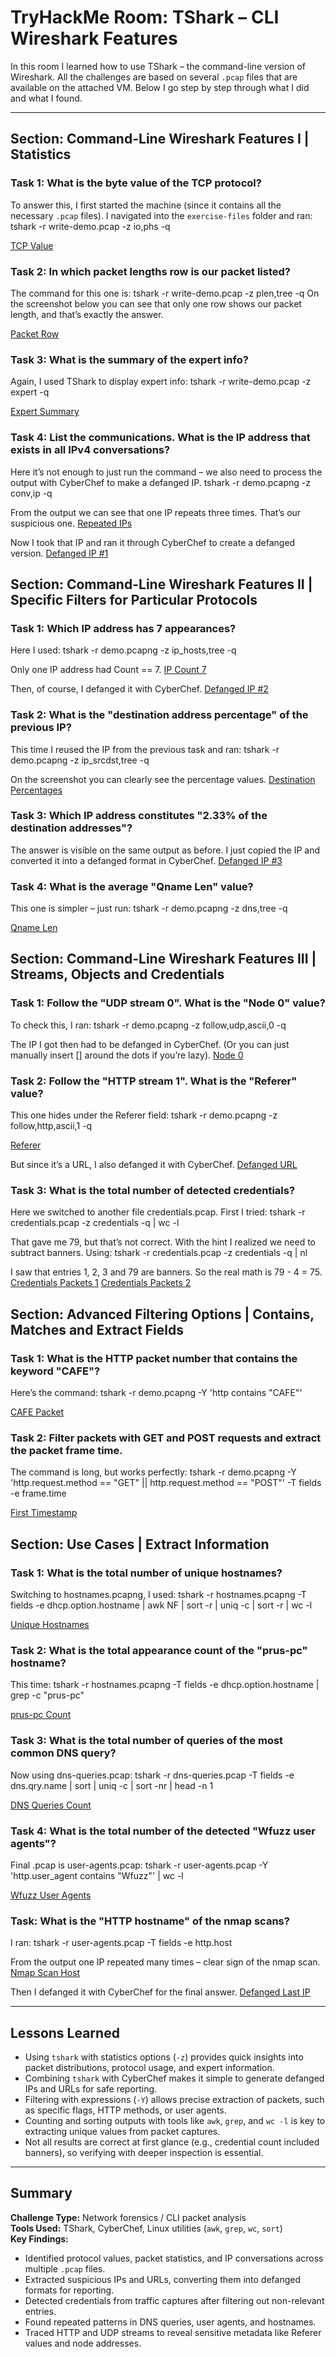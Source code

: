 # TryHackMe Room: TShark – CLI Wireshark Features

In this room I learned how to use TShark – the command-line version of Wireshark. All the challenges are based on several `.pcap` files that are available on the attached VM. Below I go step by step through what I did and what I found.

---

## Section: Command-Line Wireshark Features I | Statistics

### Task 1: What is the byte value of the TCP protocol?
To answer this, I first started the machine (since it contains all the necessary `.pcap` files). I navigated into the `exercise-files` folder and ran:
tshark -r write-demo.pcap -z io,phs -q

[TCP Value](./screenshots/01_tcp_value.png)

### Task 2: In which packet lengths row is our packet listed?

The command for this one is:
tshark -r write-demo.pcap -z plen,tree -q
On the screenshot below you can see that only one row shows our packet length, and that’s exactly the answer.

[Packet Row](./screenshots/02_packet_row.png)

### Task 3: What is the summary of the expert info?

Again, I used TShark to display expert info:
tshark -r write-demo.pcap -z expert -q

[Expert Summary](./screenshots/03_expert_summary.png)

### Task 4: List the communications. What is the IP address that exists in all IPv4 conversations?

Here it’s not enough to just run the command – we also need to process the output with CyberChef to make a defanged IP.
tshark -r demo.pcapng -z conv,ip -q

From the output we can see that one IP repeats three times. That’s our suspicious one.
[Repeated IPs](./screenshots/04_repeated_ips.png)

Now I took that IP and ran it through CyberChef to create a defanged version.
[Defanged IP #1](./screenshots/05_defanged_ip1.png)

## Section: Command-Line Wireshark Features II | Specific Filters for Particular Protocols

### Task 1: Which IP address has 7 appearances?

Here I used:
tshark -r demo.pcapng -z ip_hosts,tree -q

Only one IP address had Count == 7.
[IP Count 7](./screenshots/06_ip_count7.png)

Then, of course, I defanged it with CyberChef.
[Defanged IP #2](./screenshots/07_defanged_ip2.png)

### Task 2: What is the "destination address percentage" of the previous IP?

This time I reused the IP from the previous task and ran:
tshark -r demo.pcapng -z ip_srcdst,tree -q

On the screenshot you can clearly see the percentage values.
[Destination Percentages](./screenshots/08_destination_percentages.png)

### Task 3: Which IP address constitutes "2.33% of the destination addresses"?

The answer is visible on the same output as before. I just copied the IP and converted it into a defanged format in CyberChef.
[Defanged IP #3](./screenshots/09_defanged_ip3.png)

### Task 4: What is the average "Qname Len" value?

This one is simpler – just run:
tshark -r demo.pcapng -z dns,tree -q

[Qname Len](./screenshots/10_qname_len.png)

## Section: Command-Line Wireshark Features III | Streams, Objects and Credentials

### Task 1: Follow the "UDP stream 0". What is the "Node 0" value?

To check this, I ran:
tshark -r demo.pcapng -z follow,udp,ascii,0 -q

The IP I got then had to be defanged in CyberChef. (Or you can just manually insert [] around the dots if you’re lazy).
[Node 0](./screenshots/11_node0.png)

### Task 2: Follow the "HTTP stream 1". What is the "Referer" value?

This one hides under the Referer field:
tshark -r demo.pcapng -z follow,http,ascii,1 -q

[Referer](./screenshots/12_referer.png)

But since it’s a URL, I also defanged it with CyberChef.
[Defanged URL](./screenshots/13_defanged_url.png)

### Task 3: What is the total number of detected credentials?

Here we switched to another file credentials.pcap. First I tried:
tshark -r credentials.pcap -z credentials -q | wc -l

That gave me 79, but that’s not correct. With the hint I realized we need to subtract banners. Using:
tshark -r credentials.pcap -z credentials -q | nl

I saw that entries 1, 2, 3 and 79 are banners. So the real math is 79 - 4 = 75.
[Credentials Packets 1](./screenshots/14_credentials_pkt1.png)
[Credentials Packets 2](./screenshots/15_credentials_pkt2.png)

## Section: Advanced Filtering Options | Contains, Matches and Extract Fields

### Task 1: What is the HTTP packet number that contains the keyword "CAFE"?

Here’s the command:
tshark -r demo.pcapng -Y 'http contains "CAFE"'

[CAFE Packet](./screenshots/16_cafe_packet.png)

### Task 2: Filter packets with GET and POST requests and extract the packet frame time.
The command is long, but works perfectly:
tshark -r demo.pcapng -Y 'http.request.method == "GET" || http.request.method == "POST"' -T fields -e frame.time

[First Timestamp](./screenshots/17_first_timestamp.png)

## Section: Use Cases | Extract Information

### Task 1: What is the total number of unique hostnames?

Switching to hostnames.pcapng, I used:
tshark -r hostnames.pcapng -T fields -e dhcp.option.hostname | awk NF | sort -r | uniq -c | sort -r | wc -l

[Unique Hostnames](./screenshots/18_unique_hostnames.png)

### Task 2: What is the total appearance count of the "prus-pc" hostname?

This time:
tshark -r hostnames.pcapng -T fields -e dhcp.option.hostname | grep -c "prus-pc"

[prus-pc Count](./screenshots/19_pruspc_count.png)

### Task 3: What is the total number of queries of the most common DNS query?

Now using dns-queries.pcap:
tshark -r dns-queries.pcap -T fields -e dns.qry.name | sort | uniq -c | sort -nr | head -n 1

[DNS Queries Count](./screenshots/20_dns_queries.png)

### Task 4: What is the total number of the detected "Wfuzz user agents"?

Final .pcap is user-agents.pcap:
tshark -r user-agents.pcap -Y 'http.user_agent contains "Wfuzz"' | wc -l

[Wfuzz User Agents](./screenshots/21_wfuzz.png)

### Task: What is the "HTTP hostname" of the nmap scans?

I ran:
tshark -r user-agents.pcap -T fields -e http.host

From the output one IP repeated many times – clear sign of the nmap scan.
[Nmap Scan Host](./screenshots/22_nmap_scan.png)

Then I defanged it with CyberChef for the final answer.
[Defanged Last IP](./screenshots/23_defanged_last_ip.png)

---

## Lessons Learned

- Using `tshark` with statistics options (`-z`) provides quick insights into packet distributions, protocol usage, and expert information.  
- Combining `tshark` with CyberChef makes it simple to generate defanged IPs and URLs for safe reporting.  
- Filtering with expressions (`-Y`) allows precise extraction of packets, such as specific flags, HTTP methods, or user agents.  
- Counting and sorting outputs with tools like `awk`, `grep`, and `wc -l` is key to extracting unique values from packet captures.  
- Not all results are correct at first glance (e.g., credential count included banners), so verifying with deeper inspection is essential.  

---

## Summary

**Challenge Type:** Network forensics / CLI packet analysis  
**Tools Used:** TShark, CyberChef, Linux utilities (`awk`, `grep`, `wc`, `sort`)  
**Key Findings:**  
- Identified protocol values, packet statistics, and IP conversations across multiple `.pcap` files.  
- Extracted suspicious IPs and URLs, converting them into defanged formats for reporting.  
- Detected credentials from traffic captures after filtering out non-relevant entries.  
- Found repeated patterns in DNS queries, user agents, and hostnames.  
- Traced HTTP and UDP streams to reveal sensitive metadata like Referer values and node addresses.  

